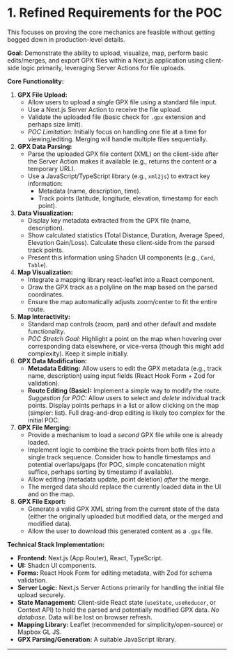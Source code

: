 # 1. Refined Requirements for the POC

This focuses on proving the core mechanics are feasible without getting bogged down in production-level details.

**Goal:** Demonstrate the ability to upload, visualize, map, perform basic edits/merges, and export GPX files within a Next.js application using client-side logic primarily, leveraging Server Actions for file uploads.

**Core Functionality:**

1.  **GPX File Upload:**
    * Allow users to upload a *single* GPX file using a standard file input.
    * Use a Next.js Server Action to receive the file upload.
    * Validate the uploaded file (basic check for `.gpx` extension and perhaps size limit).
    * *POC Limitation:* Initially focus on handling one file at a time for viewing/editing. Merging will handle multiple files sequentially.
2.  **GPX Data Parsing:**
    * Parse the uploaded GPX file content (XML) on the client-side after the Server Action makes it available (e.g., returns the content or a temporary URL).
    * Use a JavaScript/TypeScript library (e.g., `xml2js`) to extract key information:
        * Metadata (name, description, time).
        * Track points (latitude, longitude, elevation, timestamp for each point).
3.  **Data Visualization:**
    * Display key metadata extracted from the GPX file (name, description).
    * Show calculated statistics (Total Distance, Duration, Average Speed, Elevation Gain/Loss). Calculate these client-side from the parsed track points.
    * Present this information using Shadcn UI components (e.g., `Card`, `Table`).
4.  **Map Visualization:**
    * Integrate a mapping library react-leaflet into a React component.
    * Draw the GPX track as a polyline on the map based on the parsed coordinates.
    * Ensure the map automatically adjusts zoom/center to fit the entire route.
5.  **Map Interactivity:**
    * Standard map controls (zoom, pan) and other default and madate functionality.
    * *POC Stretch Goal:* Highlight a point on the map when hovering over corresponding data elsewhere, or vice-versa (though this might add complexity). Keep it simple initially.
6.  **GPX Data Modification:**
    * **Metadata Editing:** Allow users to edit the GPX metadata (e.g., track name, description) using input fields (React Hook Form + Zod for validation).
    * **Route Editing (Basic):** Implement a simple way to modify the route. *Suggestion for POC:* Allow users to select and *delete* individual track points. Display points perhaps in a list or allow clicking on the map (simpler: list). Full drag-and-drop editing is likely too complex for the initial POC.
7.  **GPX File Merging:**
    * Provide a mechanism to load a *second* GPX file while one is already loaded.
    * Implement logic to combine the track points from both files into a single track sequence. Consider how to handle timestamps and potential overlaps/gaps (for POC, simple concatenation might suffice, perhaps sorting by timestamp if available).
    * Allow editing (metadata update, point deletion) *after* the merge.
    * The merged data should replace the currently loaded data in the UI and on the map.
8.  **GPX File Export:**
    * Generate a valid GPX XML string from the current state of the data (either the originally uploaded but modified data, or the merged and modified data).
    * Allow the user to download this generated content as a `.gpx` file.

**Technical Stack Implementation:**

* **Frontend:** Next.js (App Router), React, TypeScript.
* **UI:** Shadcn UI components.
* **Forms:** React Hook Form for editing metadata, with Zod for schema validation.
* **Server Logic:** Next.js Server Actions primarily for handling the initial file upload securely.
* **State Management:** Client-side React state (`useState`, `useReducer`, or Context API) to hold the parsed and potentially modified GPX data. *No database.* Data will be lost on browser refresh.
* **Mapping Library:** Leaflet (recommended for simplicity/open-source) or Mapbox GL JS.
* **GPX Parsing/Generation:** A suitable JavaScript library.

---